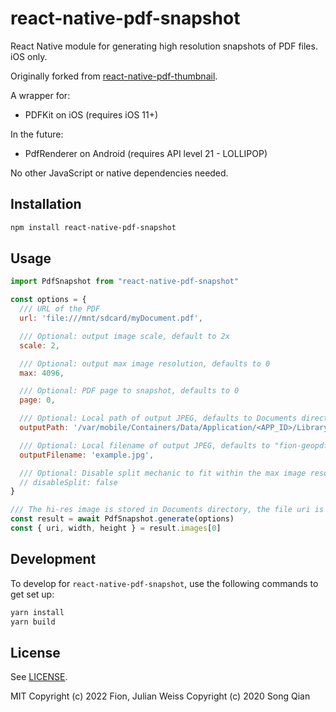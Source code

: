 # react-native-pdf-snapshot

React Native module for generating high resolution snapshots of PDF files. iOS only.

Originally forked from [react-native-pdf-thumbnail](https://github.com/songsterq/react-native-pdf-thumbnail).

A wrapper for:
- PDFKit on iOS (requires iOS 11+)

In the future:
- PdfRenderer on Android (requires API level 21 - LOLLIPOP)

No other JavaScript or native dependencies needed.

## Installation

```sh
npm install react-native-pdf-snapshot
```

## Usage

```js
import PdfSnapshot from "react-native-pdf-snapshot"

const options = {
  /// URL of the PDF
  url: 'file:///mnt/sdcard/myDocument.pdf',

  /// Optional: output image scale, default to 2x
  scale: 2,

  /// Optional: output max image resolution, defaults to 0
  max: 4096,

  /// Optional: PDF page to snapshot, defaults to 0
  page: 0,

  /// Optional: Local path of output JPEG, defaults to Documents directory 
  outputPath: '/var/mobile/Containers/Data/Application/<APP_ID>/Library/Caches/',

  /// Optional: Local filename of output JPEG, defaults to "fion-geopdf-<page_number>-split-<split_number>"
  outputFilename: 'example.jpg',

  /// Optional: Disable split mechanic to fit within the max image resolution even after rescaling
  // disableSplit: false
}

/// The hi-res image is stored in Documents directory, the file uri is returned.
const result = await PdfSnapshot.generate(options)
const { uri, width, height } = result.images[0]
```

## Development

To develop for `react-native-pdf-snapshot`, use the following commands to get set up:

```sh
yarn install
yarn build
```

## License

See [LICENSE](LICENSE). 

MIT
Copyright (c) 2022 Fion, Julian Weiss
Copyright (c) 2020 Song Qian

